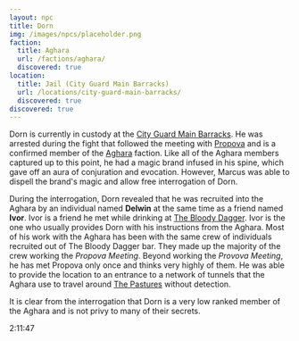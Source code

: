 ```yaml
---
layout: npc
title: Dorn
img: /images/npcs/placeholder.png
faction:
  title: Aghara
  url: /factions/aghara/
  discovered: true
location:
  title: Jail (City Guard Main Barracks)
  url: /locations/city-guard-main-barracks/
  discovered: true
discovered: true
---
```

Dorn is currently in custody at the [City Guard Main Barracks]({{site.baseurl}}/locations/city-guard-main-barracks/). He was arrested during the fight that followed the meeting with [Propova]({{site.baseurl}}/npcs/propova/) and is a confirmed member of the [Aghara]({{site.baseurl}}/factions/aghara/) faction. Like all of the Aghara members captured up to this point, he had a magic brand infused in his spine, which gave off an aura of conjuration and evocation. However, Marcus was able to dispell the brand's magic and allow free interrogation of Dorn.

During the interrogation, Dorn revealed that he was recruited into the Aghara by an individual named **Delwin** at the same time as a friend named **Ivor**. Ivor is a friend he met while drinking at [The Bloody Dagger]({{site.baseurl}}/stores/the-bloody-dagger/). Ivor is the one who usually provides Dorn with his instructions from the Aghara. Most of his work with the Aghara has been with the same crew of individuals recruited out of The Bloody Dagger bar. They made up the majority of the crew working the *Propova Meeting*. Beyond working the *Provova Meeting*, he has met Propova only once and thinks very highly of them. He was able to provide the location to an entrance to a network of tunnels that the Aghara use to travel around [The Pastures]({{site.baseurl}}/locations/the-pastures/) without detection.

It is clear from the interrogation that Dorn is a very low ranked member of the Aghara and is not privy to many of their secrets.

2:11:47
